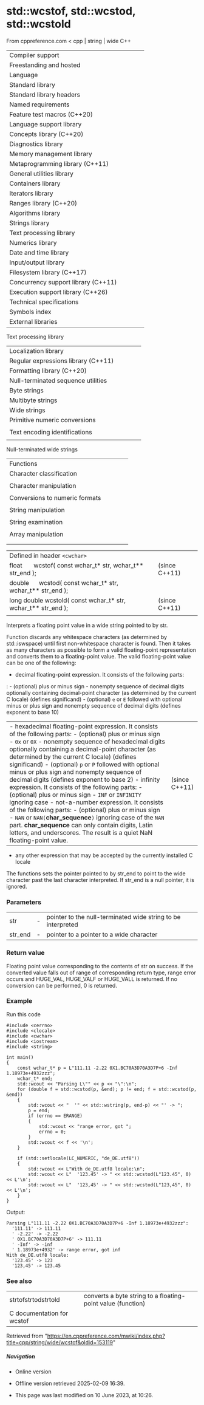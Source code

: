 # std::wcstof, std::wcstod, std::wcstold

From cppreference.com
< cpp‎ | string‎ | wide
C++

|  |  |  |  |  |
| --- | --- | --- | --- | --- |
| Compiler support | | | | |
| Freestanding and hosted | | | | |
| Language | | | | |
| Standard library | | | | |
| Standard library headers | | | | |
| Named requirements | | | | |
| Feature test macros (C++20) | | | | |
| Language support library | | | | |
| Concepts library (C++20) | | | | |
| Diagnostics library | | | | |
| Memory management library | | | | |
| Metaprogramming library (C++11) | | | | |
| General utilities library | | | | |
| Containers library | | | | |
| Iterators library | | | | |
| Ranges library (C++20) | | | | |
| Algorithms library | | | | |
| Strings library | | | | |
| Text processing library | | | | |
| Numerics library | | | | |
| Date and time library | | | | |
| Input/output library | | | | |
| Filesystem library (C++17) | | | | |
| Concurrency support library (C++11) | | | | |
| Execution support library (C++26) | | | | |
| Technical specifications | | | | |
| Symbols index | | | | |
| External libraries | | | | |

Text processing library

|  |  |  |  |  |
| --- | --- | --- | --- | --- |
| Localization library | | | | |
| Regular expressions library (C++11) | | | | |
| Formatting library (C++20) | | | | |
| Null-terminated sequence utilities | | | | |
| Byte strings | | | | |
| Multibyte strings | | | | |
| Wide strings | | | | |
| Primitive numeric conversions | | | | |
| |  |  |  |  |  | | --- | --- | --- | --- | --- | | to_chars(C++17) | | | | | | to_chars_result(C++17) | | | | | | from_chars(C++17) | | | | | | from_chars_result(C++17) | | | | | | chars_format(C++17) | | | | | |
| Text encoding identifications | | | | |
| |  |  |  |  |  | | --- | --- | --- | --- | --- | | text_encoding(C++26) | | | | | |

Null-terminated wide strings

|  |  |  |  |  |
| --- | --- | --- | --- | --- |
| Functions | | | | |
| Character classification | | | | |
| |  |  |  |  |  | | --- | --- | --- | --- | --- | | iswalnum | | | | | | iswalpha | | | | | | iswlower | | | | | | iswupper | | | | | | iswdigit | | | | | | iswxdigit | | | | | | wctype | | | | | | |  |  |  |  |  | | --- | --- | --- | --- | --- | | iswblank(C++11) | | | | | | iswctype | | | | | | iswcntrl | | | | | | iswgraph | | | | | | iswspace | | | | | | iswprint | | | | | | iswpunct | | | | | |
| Character manipulation | | | | |
| |  |  |  |  |  | | --- | --- | --- | --- | --- | | towlower | | | | | | towupper | | | | | | |  |  |  |  |  | | --- | --- | --- | --- | --- | | towctrans | | | | | | wctrans | | | | | |
| Conversions to numeric formats | | | | |
| |  |  |  |  |  | | --- | --- | --- | --- | --- | | wcstolwcstoll(C++11) | | | | | | ****wcstofwcstodwcstold****(C++11)(C++11) | | | | | | |  |  |  |  |  | | --- | --- | --- | --- | --- | | wcstoulwcstoull(C++11) | | | | | | wcstoimaxwcstouimax(C++11)(C++11) | | | | | |  | | | | | |
| String manipulation | | | | |
| |  |  |  |  |  | | --- | --- | --- | --- | --- | | wcslen | | | | | | wcscmp | | | | | | wcscoll | | | | | | wcsncmp | | | | | | wcschr | | | | | | wcsrchr | | | | | | |  |  |  |  |  | | --- | --- | --- | --- | --- | | wcspbrk | | | | | | wcsspn | | | | | | wcscspn | | | | | | wcsstr | | | | | | wcstok | | | | | |  | | | | | |
| String examination | | | | |
| |  |  |  |  |  | | --- | --- | --- | --- | --- | | wcscpy | | | | | | wcsncpy | | | | | | wcsxfrm | | | | | | |  |  |  |  |  | | --- | --- | --- | --- | --- | | wcscat | | | | | | wcsncat | | | | | |  | | | | | |
| Array manipulation | | | | |
| |  |  |  |  |  | | --- | --- | --- | --- | --- | | wmemcpy | | | | | | wmemmove | | | | | | wmemcmp | | | | | | |  |  |  |  |  | | --- | --- | --- | --- | --- | | wmemchr | | | | | | wmemset | | | | | |  | | | | | |
| |  |  |  |  |  | | --- | --- | --- | --- | --- | | Types | | | | | | wctrans_t | | | | | | wctype_t | | | | | | wint_t | | | | | | |  |  |  |  |  | | --- | --- | --- | --- | --- | | Macros | | | | | | WCHAR_MIN WCHAR_MAX WEOF | | | | | |

|  |  |  |
| --- | --- | --- |
| Defined in header `<cwchar>` |  |  |
| float       wcstof( const wchar_t\* str, wchar_t\*\* str_end ); |  | (since C++11) |
| double      wcstod( const wchar_t\* str, wchar_t\*\* str_end ); |  |  |
| long double wcstold( const wchar_t\* str, wchar_t\*\* str_end ); |  | (since C++11) |
|  |  |  |

Interprets a floating point value in a wide string pointed to by str.

Function discards any whitespace characters (as determined by std::iswspace) until first non-whitespace character is found. Then it takes as many characters as possible to form a valid floating-point representation and converts them to a floating-point value. The valid floating-point value can be one of the following:

- decimal floating-point expression. It consists of the following parts:

:   - (optional) plus or minus sign
    - nonempty sequence of decimal digits optionally containing decimal-point character (as determined by the current C locale) (defines significand)
    - (optional) `e` or `E` followed with optional minus or plus sign and nonempty sequence of decimal digits (defines exponent to base 10)

|  |  |
| --- | --- |
| - hexadecimal floating-point expression. It consists of the following parts:   - (optional) plus or minus sign - `0x` or `0X` - nonempty sequence of hexadecimal digits optionally containing a decimal-point character (as determined by the current C locale) (defines significand) - (optional) `p` or `P` followed with optional minus or plus sign and nonempty sequence of decimal digits (defines exponent to base 2)   - infinity expression. It consists of the following parts:   - (optional) plus or minus sign - `INF` or `INFINITY` ignoring case   - not-a-number expression. It consists of the following parts:   - (optional) plus or minus sign - `NAN` or `NAN(`**char_sequence**`)` ignoring case of the `NAN` part. **char_sequence** can only contain digits, Latin letters, and underscores. The result is a quiet NaN floating-point value. | (since C++11) |

- any other expression that may be accepted by the currently installed C locale

The functions sets the pointer pointed to by str_end to point to the wide character past the last character interpreted. If str_end is a null pointer, it is ignored.

### Parameters

|  |  |  |
| --- | --- | --- |
| str | - | pointer to the null-terminated wide string to be interpreted |
| str_end | - | pointer to a pointer to a wide character |

### Return value

Floating point value corresponding to the contents of str on success. If the converted value falls out of range of corresponding return type, range error occurs and HUGE_VAL, HUGE_VALF or HUGE_VALL is returned. If no conversion can be performed, ​0​ is returned.

### Example

Run this code

```
#include <cerrno>
#include <clocale>
#include <cwchar>
#include <iostream>
#include <string>
 
int main()
{
    const wchar_t* p = L"111.11 -2.22 0X1.BC70A3D70A3D7P+6 -Inf 1.18973e+4932zzz";
    wchar_t* end;
    std::wcout << "Parsing L\"" << p << "\":\n";
    for (double f = std::wcstod(p, &end); p != end; f = std::wcstod(p, &end))
    {
        std::wcout << "  '" << std::wstring(p, end-p) << "' -> ";
        p = end;
        if (errno == ERANGE)
        {
            std::wcout << "range error, got ";
            errno = 0;
        }
        std::wcout << f << '\n';
    }
 
    if (std::setlocale(LC_NUMERIC, "de_DE.utf8"))
    {
        std::wcout << L"With de_DE.utf8 locale:\n";
        std::wcout << L"  '123.45' -> " << std::wcstod(L"123.45", 0) << L'\n';
        std::wcout << L"  '123,45' -> " << std::wcstod(L"123,45", 0) << L'\n';
    }
}

```

Output:

```
Parsing L"111.11 -2.22 0X1.BC70A3D70A3D7P+6 -Inf 1.18973e+4932zzz":
  '111.11' -> 111.11
  ' -2.22' -> -2.22
  ' 0X1.BC70A3D70A3D7P+6' -> 111.11
  ' -Inf' -> -inf
  ' 1.18973e+4932' -> range error, got inf
With de_DE.utf8 locale:
  '123.45' -> 123
  '123,45' -> 123.45

```

### See also

|  |  |
| --- | --- |
| strtofstrtodstrtold | converts a byte string to a floating-point value   (function) |
| C documentation for wcstof | |

Retrieved from "<https://en.cppreference.com/mwiki/index.php?title=cpp/string/wide/wcstof&oldid=153119>"

##### Navigation

- Online version
- Offline version retrieved 2025-02-09 16:39.

- This page was last modified on 10 June 2023, at 10:26.